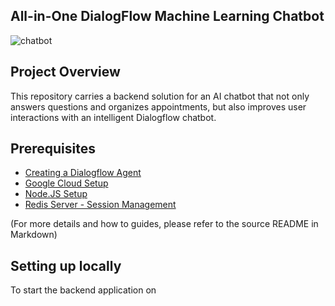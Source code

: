 ## All-in-One DialogFlow Machine Learning Chatbot
![chatbot](images/dialogflow-icon.png)

## Project Overview
This repository carries a backend solution for an AI chatbot that not only answers questions and organizes appointments, but also improves user interactions with an intelligent Dialogflow chatbot.

## Prerequisites
* [Creating a Dialogflow Agent](https://dialogflow.cloud.google.com/#/agent/)
* [Google Cloud Setup](https://cloud.google.com/dialogflow/es/docs/quick/setup)
* [Node.JS Setup](https://www.pluralsight.com/guides/getting-started-with-nodejs)
* [Redis Server - Session Management](https://www.sitepoint.com/using-redis-node-js/)

(For more details and how to guides, please refer to the source README in Markdown)

## Setting up locally
To start the backend application on 